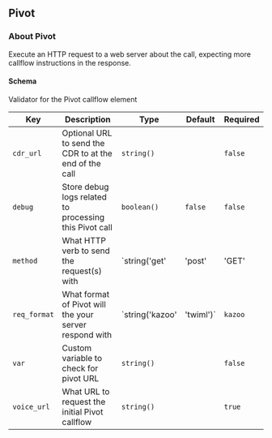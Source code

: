 ## Pivot

### About Pivot

Execute an HTTP request to a web server about the call, expecting more callflow instructions in the response.

#### Schema

Validator for the Pivot callflow element



Key | Description | Type | Default | Required
--- | ----------- | ---- | ------- | --------
`cdr_url` | Optional URL to send the CDR to at the end of the call | `string()` |   | `false`
`debug` | Store debug logs related to processing this Pivot call | `boolean()` | `false` | `false`
`method` | What HTTP verb to send the request(s) with | `string('get' | 'post' | 'GET' | 'POST')` | `get` | `false`
`req_format` | What format of Pivot will the your server respond with | `string('kazoo' | 'twiml')` | `kazoo` | `false`
`var` | Custom variable to check for pivot URL | `string()` |   | `false`
`voice_url` | What URL to request the initial Pivot callflow | `string()` |   | `true`



